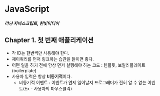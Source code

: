 # JavaScript
##### 러닝 자바스크립트, 한빛미디어
  
## Chapter 1. 첫 번째 애플리케이션
* 각 ID는 한번씩만 사용해야 한다.
* 제이쿼리를 먼저 링크하는 습관을 들이면 좋다.
* 어떤 일을 하기 전에 항상 먼저 실행해야 하는 코드 : 템플릿, 보일러플레이트(boilerplate)
* 사용자 입력은 항상 **비동기적**이다.
  - 비동기적 이벤트 : 이벤트가 언제 일어날지 프로그래머가 전혀 알 수 없는 이벤트(Ex - 사용자의 마우스클릭)
  
